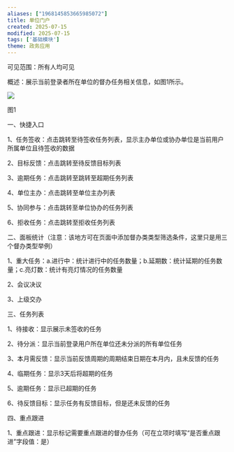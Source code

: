 ```yaml
---
aliases: ["1968145853665985072"]
title: 单位门户
created: 2025-07-15
modified: 2025-07-15
tags: ['基础模块']
theme: 政务应用
---
```


可见范围：所有人均可见

概述：展示当前登录者所在单位的督办任务相关信息，如图1所示。

![](deefeb9e9cec66a0c282744c096bfab9.jpg)

图1

一、快捷入口

1、任务签收：点击跳转至待签收任务列表，显示主办单位或协办单位是当前用户所属单位且待签收的数据

2、目标反馈：点击跳转至待反馈目标列表

3、逾期任务：点击跳转至跳转至超期任务列表

4、单位主办：点击跳转至单位主办列表

5、协同参与：点击跳转至单位协办的任务列表

6、拒收任务：点击跳转至拒收任务列表

二、面板统计（注意：该地方可在页面中添加督办类类型筛选条件，这里只是用三个督办类型举例）

1、重大任务：a.进行中：统计进行中的任务数量；b.延期数：统计延期的任务数量；c.亮灯数：统计有亮灯情况的任务数量

2、会议决议

3、上级交办

三、任务列表

1、待接收：显示展示未签收的任务

2、待分派：显示当前登录用户所在单位还未分派的所有单位任务

3、本月需反馈：显示当前反馈周期的周期结束日期在本月内，且未反馈的任务

4、临期任务：显示3天后将超期的任务

5、逾期任务：显示已超期的任务

6、待反馈目标：显示任务有反馈目标，但是还未反馈的任务

四、重点跟进

1、重点跟进：显示标记需要重点跟进的督办任务（可在立项时填写“是否重点跟进”字段值：是）